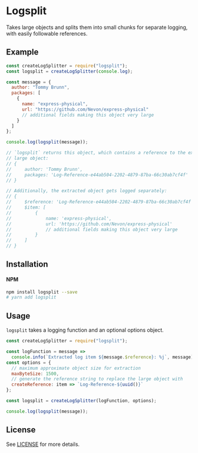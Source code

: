 # Logsplit

Takes large objects and splits them into small chunks for separate logging, with easily followable references.

## Example

```javascript
const createLogSplitter = require("logsplit");
const logsplit = createLogSplitter(console.log);

const message = {
  author: "Tommy Brunn",
  packages: [
    {
      name: "express-physical",
      url: "https://github.com/Nevon/express-physical"
      // additional fields making this object very large
    }
  ]
};

console.log(logsplit(message));

// `logsplit` returns this object, which contains a reference to the extracted
// large object:
// {
//     author: 'Tommy Brunn',
//     packages: 'Log-Reference-e44ab504-2202-4879-87ba-66c30ab7cf4f'
// }

// Additionally, the extracted object gets logged separately:
// {
//     $reference: 'Log-Reference-e44ab504-2202-4879-87ba-66c30ab7cf4f',
//     $item: [
//         {
//             name: 'express-physical',
//             url: 'https://github.com/Nevon/express-physical'
//             // additional fields making this object very large
//         }
//     ]
// }
```

## <a name="installation"></a> Installation

#### NPM

```sh
npm install logsplit --save
# yarn add logsplit
```

## <a name="usage"></a> Usage

`logsplit` takes a logging function and an optional options object.

```javascript
const createLogSplitter = require("logsplit");

const logFunction = message =>
  console.info(`Extracted log item ${message.$reference}: %j`, message);
const options = {
  // maximum approximate object size for extraction
  maxByteSize: 1500,
  // generate the reference string to replace the large object with
  createReference: item => `Log-Reference-${uuid()}`
};

const logsplit = createLogSplitter(logFunction, options);

console.log(logsplit(message));
```

## License

See [LICENSE](https://github.com/Nevon/logsplit/blob/master/LICENSE) for more details.
